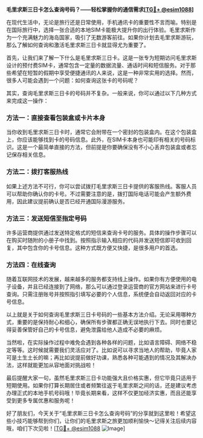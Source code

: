 **毛里求斯三日卡怎么查询号码？——轻松掌握你的通信需求[[TG💪+ @esim1088](https://t.me/s/esim1088)]**

在现代生活中，无论是旅行还是日常使用，手机通讯卡的重要性不言而喻。特别是在国际旅行中，选择一张合适的本地SIM卡能极大提升你的出行体验。毛里求斯作为一个充满魅力的海岛国家，吸引了无数游客前往。如果你计划去毛里求斯游玩，那么了解如何查询和激活毛里求斯三日卡就显得尤为重要了。

首先，让我们来了解一下什么是毛里求斯三日卡。这是一张专为短期访问毛里求斯设计的预付费SIM卡，通常包含一定量的数据流量、通话时间和短信服务。对于那些希望在短暂的假期中享受便捷通讯的人来说，这是一种非常实用的选择。然而，很多人可能会遇到一个问题：如何查询这张卡的号码呢？

其实，查询毛里求斯三日卡的号码并不复杂。一般来说，你可以通过以下几种方式来完成这一操作：

### 方法一：直接查看包装盒或卡片本身

当你收到毛里求斯三日卡时，通常它会附带在一个密封的包装盒内。在这个包装盒上，你应该能够找到卡的号码信息。此外，在SIM卡本身也可能印有相关的号码标识。这是一个最简单直接的方法，但前提是你要确保没有不小心丢弃包装盒或者忘记保存相关信息。

### 方法二：拨打客服热线

如果上述方法不可行，你可以尝试拨打毛里求斯三日卡提供的客服热线。客服人员可以帮助你确认你的卡号。不过需要注意的是，拨打国际电话可能会产生额外费用，因此建议提前确认是否已经开通国际漫游服务。

### 方法三：发送短信至指定号码

许多运营商提供通过发送特定格式的短信来查询卡号的服务。具体的操作步骤可以在购买时随附的小册子中找到。按照指示输入相应的代码并发送短信即可收到回复，其中包含你的卡号信息。这种方式既方便又快捷，是很多用户的首选。

### 方法四：在线查询

随着互联网技术的发展，越来越多的服务都支持线上操作。如果你有方便使用的电子设备，并且已经连接到了网络，那么可以通过登录运营商的官方网站来进行卡号查询。只需注册账号并按照指引填写必要的个人信息，系统便会自动返回对应的卡号信息。

以上就是关于如何查询毛里求斯三日卡号码的一些基本方法介绍。无论采用哪种方式，重要的是保持耐心和细心，确保所有步骤都正确无误地执行下去。同时也要记得妥善保管好自己的卡号信息，避免泄露给他人造成不必要的麻烦。

当然啦，在实际操作过程中难免会遇到各种各样的问题，比如语言障碍、网络不稳定等等。这时候就需要我们灵活应对了。比如说可以寻求当地人的帮助，毕竟人家可是土生土长的嘛；再比如说提前做好功课，熟悉各种可能遇到的情况及其解决办法，这样就能更加从容地面对挑战啦！

最后提醒大家一句，虽然毛里求斯三日卡功能强大且价格实惠，但它毕竟只适用于短期使用。如果你打算长期居住或者频繁往返于毛里求斯之间的话，还是建议考虑办理正式的本地手机号码哦！毕竟长期来看，这样不仅更加经济实惠，而且还能享受到更多专属优惠和服务呢！

好了朋友们，今天关于“毛里求斯三日卡怎么查询号码”的分享就到这里啦！希望这些小技巧能够帮到你们，让你们的毛里求斯之旅更加顺利愉快～记得关注后续内容哦，咱们下次见啦！[[TG💪+ @esim1088](https://t.me/s/esim1088) ![Image](https://i.postimg.cc/4NQfJmqS/Snipaste-2025-05-13-00-14-12.png)]
